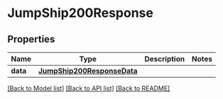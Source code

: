 # JumpShip200Response

## Properties
Name | Type | Description | Notes
------------ | ------------- | ------------- | -------------
**data** | [**JumpShip200ResponseData**](JumpShip200ResponseData.md) |  | 

[[Back to Model list]](../README.md#documentation-for-models) [[Back to API list]](../README.md#documentation-for-api-endpoints) [[Back to README]](../README.md)



